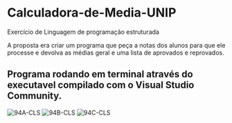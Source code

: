 # Calculadora-de-Media-UNIP
Exercício de Linguagem de programação estruturada

A proposta era criar um programa que peça a notas dos alunos para que ele processe e devolva as médias geral e uma lista de aprovados e reprovados.

## Programa rodando em terminal através do executavel compilado com o Visual Studio Community.

<img src="https://i.ibb.co/NVxLJfZ/94A-CLS.png" alt="94A-CLS" border="0">
<img src="https://i.ibb.co/0nGpt7d/94B-CLS.png" alt="94B-CLS" border="0">
<img src="https://i.ibb.co/7tZVc0p/94C-CLS.png" alt="94C-CLS" border="0">
